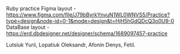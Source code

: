 Ruby practice
Figma layout - https://www.figma.com/file/J79bBvrkYnvuN1WL0WNVS5/Practice?type=design&node-id=0-1&mode=design&t=HjH5hGdQDcQ3o0U9-0
DataBase layout - https://erd.dbdesigner.net/designer/schema/1689097457-practice

Lutsiuk Yurii,
Lopatiuk Oleksandr,
Afonin Denys,
Fetil.
